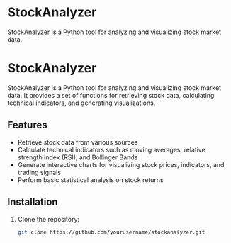 # StockAnalyzer
StockAnalyzer is a Python tool for analyzing and visualizing stock market data.
# StockAnalyzer

StockAnalyzer is a Python tool for analyzing and visualizing stock market data. It provides a set of functions for retrieving stock data, calculating technical indicators, and generating visualizations.

## Features

- Retrieve stock data from various sources
- Calculate technical indicators such as moving averages, relative strength index (RSI), and Bollinger Bands
- Generate interactive charts for visualizing stock prices, indicators, and trading signals
- Perform basic statistical analysis on stock returns

## Installation

1. Clone the repository:

   ```bash
   git clone https://github.com/yourusername/stockanalyzer.git
